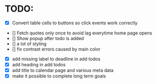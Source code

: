 # TODO:

- [x] Convert table cells to buttons so click events work correctly
- [] Fetch quotes only once to avoid lag everytime home page opens
- [] Show popup after todo is added
- [] a lot of styling
- []  fix contrast errors caused by main color
- [x]  add missing label to deadline in add todos
- [x]  add heading in add todos
- [x]  add title to calendar page and various meta data
- [x]  make it possible to complete long term goals
